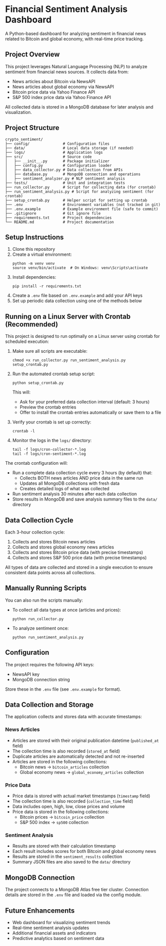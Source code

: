 # Financial Sentiment Analysis Dashboard

A Python-based dashboard for analyzing sentiment in financial news related to Bitcoin and global economy, with real-time price tracking.

## Project Overview

This project leverages Natural Language Processing (NLP) to analyze sentiment from financial news sources. It collects data from:
- News articles about Bitcoin via NewsAPI
- News articles about global economy via NewsAPI
- Bitcoin price data via Yahoo Finance API
- S&P 500 index price data via Yahoo Finance API

All collected data is stored in a MongoDB database for later analysis and visualization.

## Project Structure

```
crypto_sentiment/
├── config/               # Configuration files
├── data/                 # Local data storage (if needed)
├── logs/                 # Application logs
├── src/                  # Source code
│   ├── __init__.py       # Package initializer
│   ├── config.py         # Configuration loader
│   ├── data_collector.py # Data collection from APIs
│   ├── database.py       # MongoDB connection and operations
│   ├── sentiment_analyzer.py # NLP sentiment analysis
├── tests/                # Unit and integration tests
├── run_collector.py      # Script for collecting data (for crontab)
├── run_sentiment_analysis.py # Script for analyzing sentiment (for crontab)
├── setup_crontab.py      # Helper script for setting up crontab
├── .env                  # Environment variables (not tracked in git)
├── .env.example          # Example environment file (safe to commit)
├── .gitignore            # Git ignore file
├── requirements.txt      # Project dependencies
└── README.md             # Project documentation
```

## Setup Instructions

1. Clone this repository
2. Create a virtual environment:
   ```
   python -m venv venv
   source venv/bin/activate  # On Windows: venv\Scripts\activate
   ```
3. Install dependencies:
   ```
   pip install -r requirements.txt
   ```
4. Create a `.env` file based on `.env.example` and add your API keys
5. Set up periodic data collection using one of the methods below

## Running on a Linux Server with Crontab (Recommended)

This project is designed to run optimally on a Linux server using crontab for scheduled execution:

1. Make sure all scripts are executable:
   ```
   chmod +x run_collector.py run_sentiment_analysis.py setup_crontab.py
   ```

2. Run the automated crontab setup script:
   ```
   python setup_crontab.py
   ```
   
   This will:
   - Ask for your preferred data collection interval (default: 3 hours)
   - Preview the crontab entries
   - Offer to install the crontab entries automatically or save them to a file

3. Verify your crontab is set up correctly:
   ```
   crontab -l
   ```

4. Monitor the logs in the `logs/` directory:
   ```
   tail -f logs/cron-collector-*.log
   tail -f logs/cron-sentiment-*.log
   ```

The crontab configuration will:
- Run a complete data collection cycle every 3 hours (by default) that:
  - Collects BOTH news articles AND price data in the same run
  - Updates all MongoDB collections with fresh data
  - Creates detailed logs of what was collected
- Run sentiment analysis 30 minutes after each data collection
- Store results in MongoDB and save analysis summary files to the `data/` directory

## Data Collection Cycle

Each 3-hour collection cycle:
1. Collects and stores Bitcoin news articles
2. Collects and stores global economy news articles
3. Collects and stores Bitcoin price data (with precise timestamps)
4. Collects and stores S&P 500 price data (with precise timestamps)

All types of data are collected and stored in a single execution to ensure consistent data points across all collections.

## Manually Running Scripts

You can also run the scripts manually:

- To collect all data types at once (articles and prices):
  ```
  python run_collector.py
  ```

- To analyze sentiment once:
  ```
  python run_sentiment_analysis.py
  ```

## Configuration

The project requires the following API keys:
- NewsAPI key
- MongoDB connection string

Store these in the `.env` file (see `.env.example` for format).

## Data Collection and Storage

The application collects and stores data with accurate timestamps:

### News Articles
- Articles are stored with their original publication datetime (`published_at` field)
- The collection time is also recorded (`stored_at` field)
- Duplicate articles are automatically detected and not re-inserted
- Articles are stored in the following collections:
  - Bitcoin news → `bitcoin_articles` collection
  - Global economy news → `global_economy_articles` collection

### Price Data
- Price data is stored with actual market timestamps (`timestamp` field)
- The collection time is also recorded (`collection_time` field)
- Data includes open, high, low, close prices and volume
- Price data is stored in the following collections:
  - Bitcoin prices → `bitcoin_price` collection
  - S&P 500 index → `sp500` collection
  
### Sentiment Analysis
- Results are stored with their calculation timestamp
- Each result includes scores for both Bitcoin and global economy news
- Results are stored in the `sentiment_results` collection
- Summary JSON files are also saved to the `data/` directory

## MongoDB Connection

The project connects to a MongoDB Atlas free tier cluster. Connection details 
are stored in the `.env` file and loaded via the config module.

## Future Enhancements

- Web dashboard for visualizing sentiment trends
- Real-time sentiment analysis updates
- Additional financial assets and indicators
- Predictive analytics based on sentiment data
